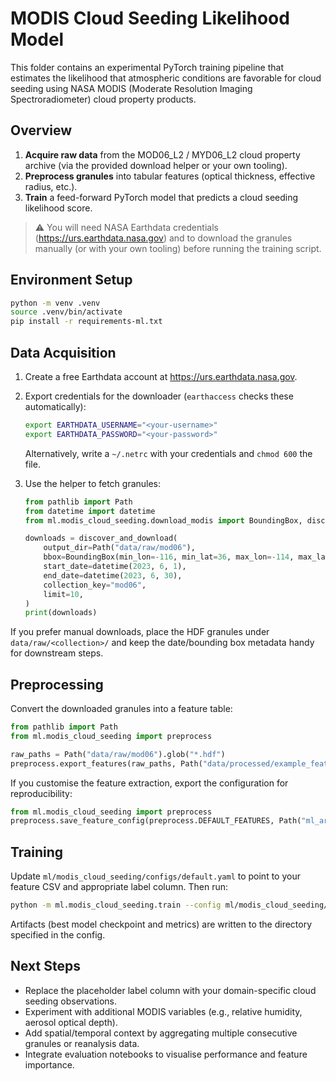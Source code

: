 # MODIS Cloud Seeding Likelihood Model

This folder contains an experimental PyTorch training pipeline that estimates the
likelihood that atmospheric conditions are favorable for cloud seeding using NASA
MODIS (Moderate Resolution Imaging Spectroradiometer) cloud property products.

## Overview

1. **Acquire raw data** from the MOD06_L2 / MYD06_L2 cloud property archive (via the
   provided download helper or your own tooling).
2. **Preprocess granules** into tabular features (optical thickness, effective radius, etc.).
3. **Train** a feed-forward PyTorch model that predicts a cloud seeding likelihood score.

> ⚠️ You will need NASA Earthdata credentials (https://urs.earthdata.nasa.gov) and to
> download the granules manually (or with your own tooling) before running the training script.

## Environment Setup

```bash
python -m venv .venv
source .venv/bin/activate
pip install -r requirements-ml.txt
```

## Data Acquisition

1. Create a free Earthdata account at https://urs.earthdata.nasa.gov.
2. Export credentials for the downloader (`earthaccess` checks these automatically):

   ```bash
   export EARTHDATA_USERNAME="<your-username>"
   export EARTHDATA_PASSWORD="<your-password>"
   ```

   Alternatively, write a `~/.netrc` with your credentials and `chmod 600` the file.

3. Use the helper to fetch granules:

   ```python
   from pathlib import Path
   from datetime import datetime
   from ml.modis_cloud_seeding.download_modis import BoundingBox, discover_and_download

   downloads = discover_and_download(
       output_dir=Path("data/raw/mod06"),
       bbox=BoundingBox(min_lon=-116, min_lat=36, max_lon=-114, max_lat=38),
       start_date=datetime(2023, 6, 1),
       end_date=datetime(2023, 6, 30),
       collection_key="mod06",
       limit=10,
   )
   print(downloads)
   ```

If you prefer manual downloads, place the HDF granules under `data/raw/<collection>/` and
keep the date/bounding box metadata handy for downstream steps.

## Preprocessing

Convert the downloaded granules into a feature table:

```python
from pathlib import Path
from ml.modis_cloud_seeding import preprocess

raw_paths = Path("data/raw/mod06").glob("*.hdf")
preprocess.export_features(raw_paths, Path("data/processed/example_features.csv"))
```

If you customise the feature extraction, export the configuration for reproducibility:

```python
from ml.modis_cloud_seeding import preprocess
preprocess.save_feature_config(preprocess.DEFAULT_FEATURES, Path("ml_artifacts/features.json"))
```

## Training

Update `ml/modis_cloud_seeding/configs/default.yaml` to point to your feature CSV and
appropriate label column. Then run:

```bash
python -m ml.modis_cloud_seeding.train --config ml/modis_cloud_seeding/configs/default.yaml
```

Artifacts (best model checkpoint and metrics) are written to the directory specified in the config.

## Next Steps

- Replace the placeholder label column with your domain-specific cloud seeding observations.
- Experiment with additional MODIS variables (e.g., relative humidity, aerosol optical depth).
- Add spatial/temporal context by aggregating multiple consecutive granules or reanalysis data.
- Integrate evaluation notebooks to visualise performance and feature importance.
